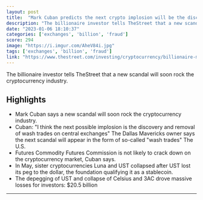 ```yaml
---
layout: post
title:  "Mark Cuban predicts the next crypto implosion will be the discovery and removal of wash trades on central exchanges. \"There are supposedly tens of millions of dollars in trades and liquidity for tokens that have very little utilization.\""
description: "The billionaire investor tells TheStreet that a new scandal will soon rock the cryptocurrency industry."
date: "2023-01-06 18:10:37"
categories: ['exchanges', 'billion', 'fraud']
score: 294
image: "https://i.imgur.com/AheV84i.jpg"
tags: ['exchanges', 'billion', 'fraud']
link: "https://www.thestreet.com/investing/cryptocurrency/billionaire-mark-cuban-warns-of-potential-new-crypto-scandal-fraud"
---
```


The billionaire investor tells TheStreet that a new scandal will soon rock the cryptocurrency industry.

## Highlights

- Mark Cuban says a new scandal will soon rock the cryptocurrency industry.
- Cuban: "I think the next possible implosion is the discovery and removal of wash trades on central exchanges" The Dallas Mavericks owner says the next scandal will appear in the form of so-called "wash trades" The U.S.
- Futures Commodity Futures Commission is not likely to crack down on the cryptocurrency market, Cuban says.
- In May, sister cryptocurrencies Luna and UST collapsed after UST lost its peg to the dollar, the foundation qualifying it as a stablecoin.
- The depegging of UST and collapse of Celsius and 3AC drove massive losses for investors: $20.5 billion

---
